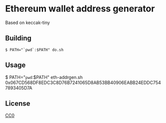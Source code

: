 # Ethereum wallet address generator

Based on keccak-tiny 
## Building

    $ PATH="`pwd`:$PATH" do.sh

## Usage
 
   $ PATH="`pwd`:$PATH" eth-addrgen.sh 0x067CD568DF8EDC3C8D76B7241065D8AB53BB40906EABB24EDDC7547893405D7A

## License

[CC0](http://creativecommons.org/publicdomain/zero/1.0/)
